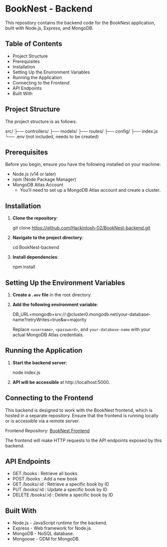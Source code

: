 # BookNest - Backend

This repository contains the backend code for the BookNest application, built with Node.js, Express, and MongoDB.

## Table of Contents

- Project Structure
- Prerequisites
- Installation
- Setting Up the Environment Variables
- Running the Application
- Connecting to the Frontend
- API Endpoints
- Built With

## Project Structure

The project structure is as follows:

src/
  ├── controllers/
  ├── models/
  ├── routes/
  ├── config/
  ├── index.js
  └── .env (not included, needs to be created)

## Prerequisites

Before you begin, ensure you have the following installed on your machine:

- Node.js (v14 or later)
- npm (Node Package Manager)
- MongoDB Atlas Account
  - You’ll need to set up a MongoDB Atlas account and create a cluster.

## Installation

1. **Clone the repository**:

   git clone https://github.com/Hackintosh-02/BookNest-backend.git

2. **Navigate to the project directory**:

   cd BookNest-backend

3. **Install dependencies**:

   npm install

## Setting Up the Environment Variables

1. **Create a `.env` file** in the root directory.

2. **Add the following environment variable**:

   DB_URL=mongodb+srv://<username>:<password>@cluster0.mongodb.net/your-database-name?retryWrites=true&w=majority

   Replace `<username>`, `<password>`, and `your-database-name` with your actual MongoDB Atlas credentials.

## Running the Application

1. **Start the backend server**:

   node index.js

2. **API will be accessible** at http://localhost:5000.

## Connecting to the Frontend

This backend is designed to work with the BookNest frontend, which is hosted in a separate repository. Ensure that the frontend is running locally or is accessible via a remote server.

Frontend Repository: [BookNest Frontend](https://github.com/Hackintosh-02/BookNest-frontend)

The frontend will make HTTP requests to the API endpoints exposed by this backend.

## API Endpoints

- GET /books        : Retrieve all books
- POST /books       : Add a new book
- GET /books/:id    : Retrieve a specific book by ID
- PUT /books/:id    : Update a specific book by ID
- DELETE /books/:id : Delete a specific book by ID

## Built With

- Node.js - JavaScript runtime for the backend.
- Express - Web framework for Node.js.
- MongoDB - NoSQL database.
- Mongoose - ODM for MongoDB.

